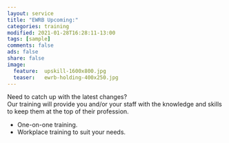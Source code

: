 ```yaml
---
layout: service
title: "EWRB Upcoming:"
categories: training
modified: 2021-01-28T16:28:11-13:00
tags: [sample]
comments: false
ads: false
share: false
image:
  feature:  upskill-1600x800.jpg
  teaser:   ewrb-holding-400x250.jpg
---
```

Need to catch up with the latest changes?  
Our training will provide you and/or your staff with the knowledge and skills to keep them at the top of their profession.  

 - One-on-one training.  
 - Workplace training to suit your needs.
